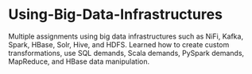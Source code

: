 # Using-Big-Data-Infrastructures
Multiple assignments using big data infrastructures such as NiFi, Kafka, Spark, HBase, Solr, 
Hive, and HDFS. Learned how to create custom transformations, use SQL demands, Scala demands, PySpark demands, MapReduce, and HBase data manipulation.
